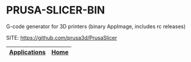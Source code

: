 # PRUSA-SLICER-BIN
 
 G-code generator for 3D printers (binary AppImage, includes rc releases)
 
 SITE: https://github.com/prusa3d/PrusaSlicer

 | [Applications](https://portable-linux-apps.github.io/apps.html) | [Home](https://portable-linux-apps.github.io)
 | --- | --- |
